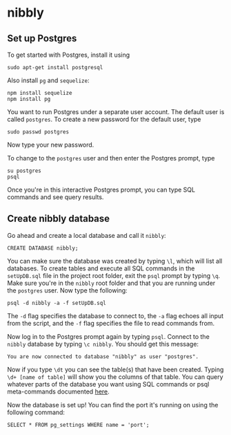 # nibbly

## Set up Postgres

To get started with Postgres, install it using

	sudo apt-get install postgresql

Also install `pg` and `sequelize`:

	npm install sequelize
	npm install pg

You want to run Postgres under a separate user account. The default user is called ```postgres```. To create a new password for the default user, type

	sudo passwd postgres

Now type your new password.

To change to the `postgres` user and then enter the Postgres prompt, type

	su postgres
	psql

Once you're in this interactive Postgres prompt, you can type SQL commands and see query results.

## Create nibbly database

Go ahead and create a local database and call it `nibbly`:

	CREATE DATABASE nibbly;

You can make sure the database was created by typing `\l`, which will list all databases. To create tables and execute all SQL commands in the `setUpDB.sql` file in the project root folder, exit the `psql` prompt by typing `\q`. Make sure you're in the `nibbly` root folder and that you are running under the `postgres` user. Now type the following:
	
	psql -d nibbly -a -f setUpDB.sql

The `-d` flag specifies the database to connect to, the `-a` flag echoes all input from the script, and the `-f` flag specifies the file to read commands from.

Now log in to the Postgres prompt again by typing `psql`. Connect to the `nibbly` database by typing `\c nibbly`. You should get this message:

	You are now connected to database "nibbly" as user "postgres".

Now if you type `\dt` you can see the table(s) that have been created. Typing `\d+ [name of table]` will show you the columns of that table. You can query whatever parts of the database you want using SQL commands or psql meta-commands documented [here](https://www.postgresql.org/docs/current/static/app-psql.html).

Now the database is set up! You can find the port it's running on using the following command:

	SELECT * FROM pg_settings WHERE name = 'port';